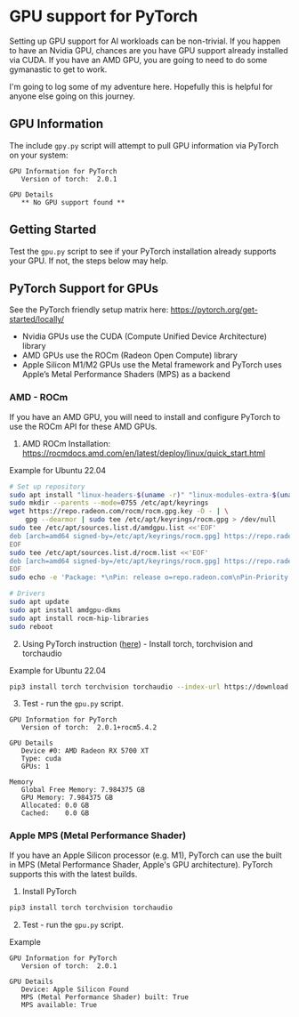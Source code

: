 # GPU support for PyTorch

Setting up GPU support for AI workloads can be non-trivial. If you happen to have an Nvidia GPU, chances are you have GPU support already installed via CUDA. If you have an AMD GPU, you are going to need to do some gymanastic to get to work. 

I'm going to log some of my adventure here. Hopefully this is helpful for anyone else going on this journey.

## GPU Information

The include `gpy.py` script will attempt to pull GPU information via PyTorch on your system:

```
GPU Information for PyTorch
   Version of torch:  2.0.1

GPU Details
   ** No GPU support found **
```

## Getting Started

Test the `gpu.py` script to see if your PyTorch installation already supports your GPU. If not, the steps below may help.

## PyTorch Support for GPUs

See the PyTorch friendly setup matrix here: https://pytorch.org/get-started/locally/

* Nvidia GPUs use the CUDA (Compute Unified Device Architecture) library
* AMD GPUs use the ROCm (Radeon Open Compute) library
* Apple Silicon M1/M2 GPUs use the Metal framework and PyTorch uses Apple’s Metal Performance Shaders (MPS) as a backend

### AMD - ROCm

If you have an AMD GPU, you will need to install and configure PyTorch to use the ROCm API for these AMD GPUs.

1. AMD ROCm Installation: https://rocmdocs.amd.com/en/latest/deploy/linux/quick_start.html

Example for Ubuntu 22.04
```bash
# Set up repository
sudo apt install "linux-headers-$(uname -r)" "linux-modules-extra-$(uname -r)"
sudo mkdir --parents --mode=0755 /etc/apt/keyrings
wget https://repo.radeon.com/rocm/rocm.gpg.key -O - | \
    gpg --dearmor | sudo tee /etc/apt/keyrings/rocm.gpg > /dev/null
sudo tee /etc/apt/sources.list.d/amdgpu.list <<'EOF'
deb [arch=amd64 signed-by=/etc/apt/keyrings/rocm.gpg] https://repo.radeon.com/amdgpu/latest/ubuntu jammy main
EOF
sudo tee /etc/apt/sources.list.d/rocm.list <<'EOF'
deb [arch=amd64 signed-by=/etc/apt/keyrings/rocm.gpg] https://repo.radeon.com/rocm/apt/debian jammy main
EOF
sudo echo -e 'Package: *\nPin: release o=repo.radeon.com\nPin-Priority: 600' | sudo tee /etc/apt/preferences.d/rocm-pin-600

# Drivers
sudo apt update
sudo apt install amdgpu-dkms
sudo apt install rocm-hip-libraries
sudo reboot
```

2. Using PyTorch instruction ([here](https://pytorch.org/get-started/locally/)) - Install torch, torchvision and torchaudio

Example for Ubuntu 22.04
```bash
pip3 install torch torchvision torchaudio --index-url https://download.pytorch.org/whl/rocm5.4.2
```

3. Test - run the `gpu.py` script.

```
GPU Information for PyTorch
   Version of torch:  2.0.1+rocm5.4.2

GPU Details
   Device #0: AMD Radeon RX 5700 XT
   Type: cuda
   GPUs: 1

Memory
   Global Free Memory: 7.984375 GB
   GPU Memory: 7.984375 GB
   Allocated: 0.0 GB
   Cached:    0.0 GB
```

### Apple MPS (Metal Performance Shader)

If you have an Apple Silicon processor (e.g. M1), PyTorch can use the built in MPS (Metal Performance Shader, Apple's GPU architecture).  PyTorch supports this with the latest builds.

1. Install PyTorch
```bash
pip3 install torch torchvision torchaudio
```

2. Test - run the `gpu.py` script.

Example
```
GPU Information for PyTorch
   Version of torch:  2.0.1

GPU Details
   Device: Apple Silicon Found
   MPS (Metal Performance Shader) built: True
   MPS available: True
```
